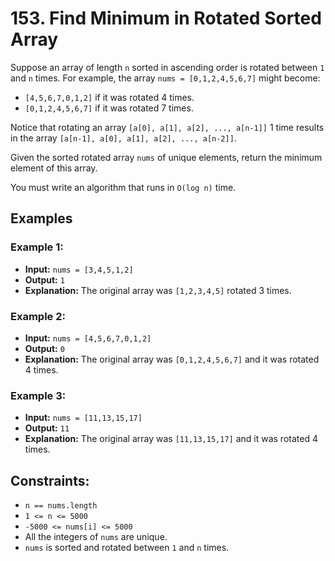 # 153. Find Minimum in Rotated Sorted Array

Suppose an array of length `n` sorted in ascending order is rotated between `1` and `n` times. For example, the array `nums = [0,1,2,4,5,6,7]` might become:

- `[4,5,6,7,0,1,2]` if it was rotated 4 times.
- `[0,1,2,4,5,6,7]` if it was rotated 7 times.

Notice that rotating an array `[a[0], a[1], a[2], ..., a[n-1]]` 1 time results in the array `[a[n-1], a[0], a[1], a[2], ..., a[n-2]]`.

Given the sorted rotated array `nums` of unique elements, return the minimum element of this array.

You must write an algorithm that runs in `O(log n)` time.

## Examples

### Example 1:
- **Input:** `nums = [3,4,5,1,2]`
- **Output:** `1`
- **Explanation:** The original array was `[1,2,3,4,5]` rotated 3 times.

### Example 2:
- **Input:** `nums = [4,5,6,7,0,1,2]`
- **Output:** `0`
- **Explanation:** The original array was `[0,1,2,4,5,6,7]` and it was rotated 4 times.

### Example 3:
- **Input:** `nums = [11,13,15,17]`
- **Output:** `11`
- **Explanation:** The original array was `[11,13,15,17]` and it was rotated 4 times.

## Constraints:
- `n == nums.length`
- `1 <= n <= 5000`
- `-5000 <= nums[i] <= 5000`
- All the integers of `nums` are unique.
- `nums` is sorted and rotated between `1` and `n` times.
